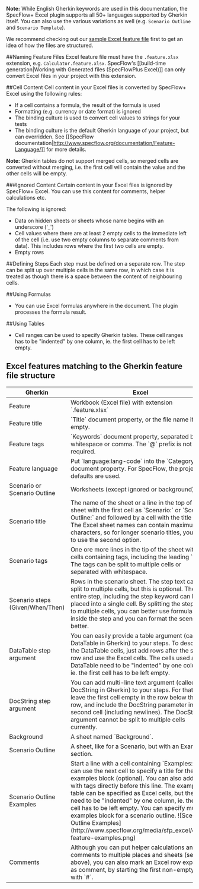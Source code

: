 **Note:** While English Gherkin keywords are used in this documentation, the SpecFlow+ Excel plugin supports all 50+ languages supported by Gherkin itself. You can also use the various variations as well (e.g. `Scenario Outline` and `Scenario Template`).

We recommend checking out our [sample Excel feature file](http://www.specflow.org/media/sfp_excel/Sample-ExcelFeature.feature.xlsx) first to get an idea of how the files are structured.

##Naming Feature Files
Excel feature file must have the `.feature.xlsx` extension, e.g. `Calculator.feature.xlsx`. SpecFlow's [[build-time generation|Working with Generated files (SpecFlowPlus Excel)]] can only convert Excel files in your project with this extension.

##Cell Content
Cell content in your Excel files is converted by SpecFlow+ Excel using the following rules:
* If a cell contains a formula, the result of the formula is used
* Formatting (e.g. currency or date format) is ignored
* The binding culture is used to convert cell values to strings for your tests 
* The binding culture is the default Gherkin language of your project, but can overridden. See [[SpecFlow documentation|http://www.specflow.org/documentation/Feature-Language/]] for more details.

**Note:** Gherkin tables do not support merged cells, so merged cells are converted without merging, i.e. the first cell will contain the value and the other cells will be empty.
<!-- I don't understand a word of the above sentence -->

###Ignored Content
Certain content in your Excel files is ignored by SpecFlow+ Excel. You can use this content for comments, helper calculations etc.

The following is ignored:
  * Data on hidden sheets or sheets whose name begins with an underscore ('_')
  * Cell values where there are at least 2 empty cells to the immediate left of the cell (i.e. use two empty columns to separate comments from data). This includes rows where the first two cells are empty.
  * Empty rows

##Defining Steps
Each step must be defined on a separate row. The step can be split up over multiple cells in the same row, in which case it is treated as though there is a space between the content of neighbouring cells.

##Using Formulas
* You can use Excel formulas anywhere in the document. The plugin processes the formula result.

##Using Tables
* Cell ranges can be used to specify Gherkin tables. These cell ranges has to be "indented" by one column, ie. the first cell has to be left empty.
<!-- I have no idea what this means; can't I just define my data in the table? I've never defined a cell range before and it worked fine -->

## Excel features matching to the Gherkin feature file structure

<table>
<thead>
<tr>
<th>Gherkin</th>
<th>Excel</th>
</tr>
</thead>
<tbody>
<tr>
<td>Feature</td>
<td>Workbook (Excel file) with extension `.feature.xlsx`</td>
</tr>
<tr>
<td>Feature title</td>
<td>`Title` document property, or the file name if empty.</td>
</tr>
<tr>
<td>Feature tags</td>
<td>`Keywords` document property, separated by whitespace or comma. The `@` prefix is not required.</td>
</tr>
<tr>
<td>Feature language</td>
<td>Put `language:lang-code` into the `Category` document property. For SpecFlow, the project defaults are used.</td>
</tr>
<tr>
<td>Scenario or Scenario Outline</td>
<td>Worksheets (except ignored or background)</td>
</tr>
<tr>
<td>Scenario title</td>
<td>The name of the sheet or a line in the top of the sheet with the first cell as `Scenario:` or `Scenario Outline:` and followed by a cell with the title text. The Excel sheet names can contain maximum 31 characters, so for longer scenario titles, you have to use the second option.</td>
</tr>
<tr>
<td>Scenario tags</td>
<td>One ore more lines in the tip of the sheet with cells containing tags, including the leading `@`. The tags can be split to multiple cells or separated with whitespace.</td>
</tr>
<tr>
<td>Scenario steps (Given/When/Then)</td>
<td>Rows in the scenario sheet. The step text can be split to multiple cells, but this is optional. The entire step, including the step keyword can be placed into a single cell. By splitting the step text to multiple cells, you can better use formulas inside the step and you can format the scenario better.</td>
</tr>
<tr>
<td>DataTable step argument</td>
<td>You can easily provide a table argument (called DataTable in Gherkin) to your steps. To describe the DataTable cells, just add rows after the step row and use the Excel cells. The cells used as DataTable need to be "indented" by one column, ie. the first cell has to be left empty.
</td>
</tr>
<tr>
<td>DocString step argument</td>
<td>You can add multi-line text argument (called DocString in Gherkin) to your steps. For that, leave the first cell empty in the row below the step row, and include the DocString parameter in the second cell (including newlines). The DocString argument cannot be split to multiple cells currently.</td>
</tr>
<tr>
<td>Background</td>
<td>A sheet named `Background`.</td>
</tr>
<tr>
<td>Scenario Outline</td>
<td>A sheet, like for a Scenario, but with an Examples section.</td>
</tr>
<tr>
<td>Scenario Outline Examples</td>
<td>Start a line with a cell containing `Examples:`. You can use the next cell to specify a title for the examples block (optional). You can also add lines with tags directly before this line. The examples table can be specified as Excel cells, but they need to be "indented" by one column, ie. the first cell has to be left empty. You can specify multiple examples block for a scenario outline.
![Scenario Outline Examples](http://www.specflow.org/media/sfp_excel/excel-feature-examples.png)
</td>
</tr>
<tr>
<td>Comments</td>
<td>Although you can put helper calculations and comments to multiple places and sheets (see above), you can also mark an Excel row explicitly as comment, by starting the first non-empty cell with `#`.</td>
</tr>
</tbody>
</table>